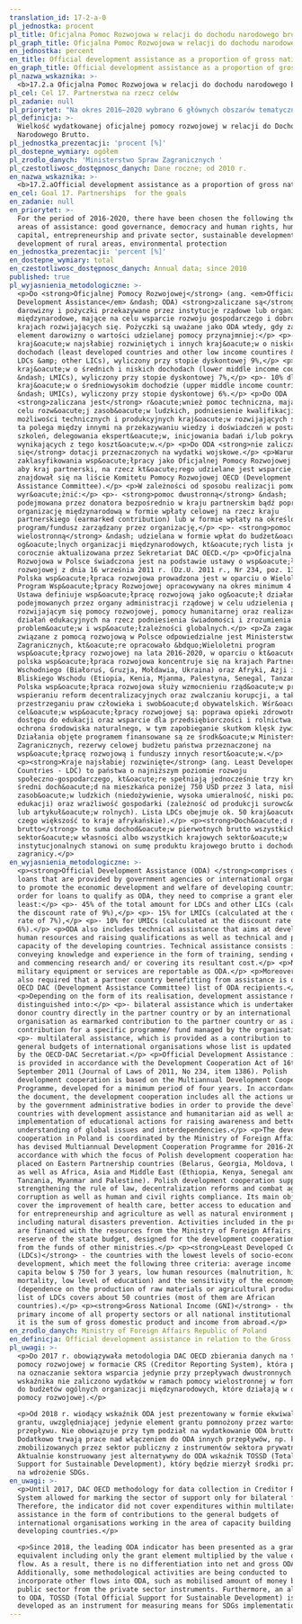 ```yaml
---
translation_id: 17-2-a-0
pl_jednostka: procent
pl_title: Oficjalna Pomoc Rozwojowa w relacji do dochodu narodowego brutto
pl_graph_title: Oficjalna Pomoc Rozwojowa w relacji do dochodu narodowego brutto
en_jednostka: percent
en_title: Official development assistance as a proportion of gross national income 
en_graph_title: Official development assistance as a proportion of gross national income 
pl_nazwa_wskaznika: >-
  <b>17.2.a Oficjalna Pomoc Rozwojowa w relacji do dochodu narodowego brutto</b>
pl_cel: Cel 17. Partnerstwa na rzecz celów
pl_zadanie: null
pl_priorytet: "Na okres 2016–2020 wybrano 6 głównych obszarów tematycznych pomocy: dobre rządzenie, demokracja i\_prawa człowieka, kapitał ludzki, przedsiębiorczość i\_sektor prywatny, zrównoważone rolnictwo i\_rozwój obszarów wiejskich, ochrona środowiska"
pl_definicja: >-
  Wielkość wydatkowanej oficjalnej pomocy rozwojowej w relacji do Dochodu
  Narodowego Brutto.
pl_jednostka_prezentacji: 'procent [%]'
pl_dostepne_wymiary: ogółem
pl_zrodlo_danych: 'Ministerstwo Spraw Zagranicznych '
pl_czestotliwosc_dostępnosc_danych: Dane roczne; od 2010 r.
en_nazwa_wskaznika: >-
  <b>17.2.aOfficial development assistance as a proportion of gross national income</b>
en_cel: Goal 17. Partnerships  for the goals
en_zadanie: null
en_priorytet: >-
  For the period of 2016-2020, there have been chosen the following thematic
  areas of assistance: good governance, democracy and human rights, human
  capital, entrepreneurship and private sector, sustainable development and
  development of rural areas, environmental protection
en_jednostka_prezentacji: 'percent [%]'
en_dostepne_wymiary: total
en_czestotliwosc_dostępnosc_danych: Annual data; since 2010
published: true
pl_wyjasnienia_metodologiczne: >-
  <p>Do <strong>Oficjalnej Pomocy Rozwojowej</strong> (ang. <em>Official
  Development Assistance</em> &ndash; ODA) <strong>zaliczane są</strong>
  darowizny i pożyczki przekazywane przez instytucje rządowe lub organizacje
  międzynarodowe, mające na celu wsparcie rozwoju gospodarczego i dobrobytu w
  krajach rozwijających się. Pożyczki są uważane jako ODA wtedy, gdy zawierają
  element darowizny o wartości udzielanej pomocy przynajmniej:</p> <p>- 45% dla
  kraj&oacute;w najsłabiej rozwiniętych i innych kraj&oacute;w o niskich
  dochodach (least developed countries and other low income countires &ndash;
  LDCs &amp; other LICs), wyliczony przy stopie dyskontowej 9%,</p> <p>- 15% dla
  kraj&oacute;w o średnich i niskich dochodach (lower middle income countries
  &ndash; LMICs), wyliczony przy stopie dyskontowej 7%,</p> <p>- 10% dla
  kraj&oacute;w o średniowysokim dochodzie (upper middle income countries
  &ndash; UMICs), wyliczony przy stopie dyskontowej 6%.</p> <p>Do ODA
  <strong>zaliczana jest</strong> r&oacute;wnież pomoc techniczna, mająca na
  celu rozw&oacute;j zasob&oacute;w ludzkich, podniesienie kwalifikacji oraz
  możliwości technicznych i produkcyjnych kraj&oacute;w rozwijających się. Pomoc
  ta polega między innymi na przekazywaniu wiedzy i doświadczeń w postaci
  szkoleń, delegowania ekspert&oacute;w, inicjowania badań i/lub pokrywania
  wynikających z tego koszt&oacute;w.</p> <p>Do ODA <strong>nie zalicza
  się</strong> dotacji przeznaczonych na wydatki wojskowe.</p> <p>Warunkiem
  zaklasyfikowania wsp&oacute;łpracy jako Oficjalnej Pomocy Rozwojowej jest to,
  aby kraj partnerski, na rzecz kt&oacute;rego udzielane jest wsparcie,
  znajdował się na liście Komitetu Pomocy Rozwojowej OECD (Development
  Assistance Committee).</p> <p>W zależności od sposobu realizacji pomocy możemy
  wyr&oacute;żnić:</p> <p>- <strong>pomoc dwustronną</strong> &ndash;
  podejmowana przez donatora bezpośrednio w kraju partnerskim bądź poprzez
  organizację międzynarodową w formie wpłaty celowej na rzecz kraju
  partnerskiego (earmarked contribution) lub w formie wpłaty na określony
  program/fundusz zarządzany przez organizację,</p> <p>- <strong>pomoc
  wielostronną</strong> &ndash; udzielana w formie wpłat do budżet&oacute;w
  og&oacute;lnych organizacji międzynarodowych, kt&oacute;rych lista jest
  corocznie aktualizowana przez Sekretariat DAC OECD.</p> <p>Oficjalna Pomoc
  Rozwojowa w Polsce świadczona jest na podstawie ustawy o wsp&oacute;łpracy
  rozwojowej z dnia 16 września 2011 r. (Dz.U. 2011 r., Nr 234, poz. 1386).
  Polska wsp&oacute;łpraca rozwojowa prowadzona jest w oparciu o Wieloletni
  Program Wsp&oacute;łpracy Rozwojowej opracowywany na okres minimum 4 lat.
  Ustawa definiuje wsp&oacute;łpracę rozwojową jako og&oacute;ł działań
  podejmowanych przez organy administracji rządowej w celu udzielenia państwom
  rozwijającym się pomocy rozwojowej, pomocy humanitarnej oraz realizację
  działań edukacyjnych na rzecz podniesienia świadomości i zrozumienia
  problem&oacute;w i wsp&oacute;łzależności globalnych.</p> <p>Za zagadnienia
  związane z pomocą rozwojową w Polsce odpowiedzialne jest Ministerstwo Spraw
  Zagranicznych, kt&oacute;re opracowało &bdquo;Wieloletni program
  wsp&oacute;łpracy rozwojowej na lata 2016-2020, w oparciu o kt&oacute;ry
  polska wsp&oacute;łpraca rozwojowa koncentruje się na krajach Partnerstwa
  Wschodniego (Białoruś, Gruzja, Mołdawia, Ukraina) oraz Afryki, Azji i
  Bliskiego Wschodu (Etiopia, Kenia, Mjanma, Palestyna, Senegal, Tanzania).
  Polska wsp&oacute;łpraca rozwojowa służy wzmocnieniu rząd&oacute;w prawa i
  wspieraniu reform decentralizacyjnych oraz zwalczaniu korupcji, a także
  przestrzeganiu praw człowieka i swob&oacute;d obywatelskich. Wśr&oacute;d
  cel&oacute;w wsp&oacute;łpracy rozwojowej są: poprawa opieki zdrowotnej i
  dostępu do edukacji oraz wsparcie dla przedsiębiorczości i rolnictwa, a także
  ochrona środowiska naturalnego, w tym zapobieganie skutkom klęsk żywiołowych.
  Działania objęte programem finansowane są ze środk&oacute;w Ministerstwa Spraw
  Zagranicznych, rezerwy celowej budżetu państwa przeznaczonej na
  wsp&oacute;łpracę rozwojową i funduszy innych resort&oacute;w.</p>
  <p><strong>Kraje najsłabiej rozwinięte</strong> (ang. Least Developed
  Countries - LDC) to państwa o najniższym poziomie rozwoju
  społeczno-gospodarczego, kt&oacute;re spełniają jednocześnie trzy kryteria:
  średni doch&oacute;d na mieszkańca poniżej 750 USD przez 3 lata, niski poziom
  zasob&oacute;w ludzkich (niedożywienie, wysoka umieralność, niski poziom
  edukacji) oraz wrażliwość gospodarki (zależność od produkcji surowc&oacute;w
  lub artykuł&oacute;w rolnych). Lista LDCs obejmuje ok. 50 kraj&oacute;w (z
  czego większość to kraje afrykańskie).</p> <p><strong>Doch&oacute;d narodowy
  brutto</strong> to suma dochod&oacute;w pierwotnych brutto wszystkich
  sektor&oacute;w własności albo wszystkich krajowych sektor&oacute;w
  instytucjonalnych stanowi on sumę produktu krajowego brutto i dochodu z
  zagranicy.</p>
en_wyjasnienia_metodologiczne: >-
  <p><strong>Official Development Assistance (ODA) </strong>comprises grants and
  loans that are provided by government agencies or international organizations
  to promote the economic development and welfare of developing countries. In
  order for loans to qualify as ODA, they need to comprise a grant element of at
  least:</p> <p>- 45% of the total amount for LDCs and other LICs (calculated at
  the discount rate of 9%),</p> <p>- 15% for LMICs (calculated at the discount
  rate of 7%),</p> <p>- 10% for UMICs (calculated at the discount rate of
  6%).</p> <p>ODA also includes technical assistance that aims at developing
  human resources and raising qualifications as well as technical and productive
  capacity of the developing countries. Technical assistance consists in, i. a.,
  conveying knowledge and experience in the form of training, sending experts
  and commencing research and/ or covering its resultant cost.</p> <p>No
  military equipment or services are reportable as ODA.</p> <p>Moreover, it is
  also required that a partner country benefitting from assistance is on the
  OECD DAC (Development Assistance Committee) list of ODA recipients.</p>
  <p>Depending on the form of its realisation, development assistance might be
  distinguished into:</p> <p>- bilateral assistance which is undertaken by the
  donor country directly in the partner country or by an international
  organisation as earmarked contribution to the partner country or as a
  contribution for a specific programme/ fund managed by the organisation,</p>
  <p>- multilateral assistance, which is provided as a contribution to the
  general budgets of international organisations whose list is updated annually
  by the OECD-DAC Secretariat.</p> <p>Official Development Assistance in Poland
  is provided in accordance with the Development Cooperation Act of 16th
  September 2011 (Journal of Laws of 2011, No 234, item 1386). Polish
  development cooperation is based on the Multiannual Development Cooperation
  Programme, developed for a minimum period of four years. In accordance with
  the document, the development cooperation includes all the actions undertaken
  by the government administrative bodies in order to provide the developing
  countries with development assistance and humanitarian aid as well as the
  implementation of educational actions for raising awareness and better
  understanding of global issues and interdependencies.</p> <p>The development
  cooperation in Poland is coordinated by the Ministry of Foreign Affairs that
  has devised Multiannual Development Cooperation Programme for 2016-2020 in
  accordance with which the focus of Polish development cooperation has been
  placed on Eastern Partnership countries (Belarus, Georgia, Moldova, Ukraine)
  as well as Africa, Asia and Middle East (Ethiopia, Kenya, Senegal and
  Tanzania, Myanmar and Palestine). Polish development cooperation supports
  strengthening the rule of law, decentralization reforms and combat against
  corruption as well as human and civil rights compliance. Its main objectives
  cover the improvement of health care, better access to education and support
  for entrepreneurship and agriculture as well as natural environment protection
  including natural disasters prevention. Activities included in the programme
  are financed with the resources from the Ministry of Foreign Affairs, target
  reserve of the state budget, designed for the development cooperation, and
  from the funds of other ministries.</p> <p><strong>Least Developed Countries
  (LDCs)</strong> - the countries with the lowest levels of socio-economic
  development, which meet the following three criteria: average income per
  capita below $ 750 for 3 years, low human resources (malnutrition, high
  mortality, low level of education) and the sensitivity of the economy
  (dependence on the production of raw materials or agricultural products). The
  list of LDCs covers about 50 countries (most of them are African
  countries).</p> <p><strong>Gross National Income (GNI)</strong> - the gross
  primary income of all property sectors or all national institutional sectors
  it is the sum of gross domestic product and income from abroad.</p>
en_zrodlo_danych: Ministry of Foreign Affairs Republic of Poland
en_definicja: Official development assistance in relation to the Gross National Income.
pl_uwagi: >-
  <p>Do 2017 r. obowiązywała metodologia DAC OECD zbierania danych na temat
  pomocy rozwojowej w formacie CRS (Creditor Reporting System), która pozwalała
  na oznaczanie sektora wsparcia jedynie przy przepływach dwustronnych. Do
  wskaźnika nie zaliczono wydatków w ramach pomocy wielostronnej w formie wpłat
  do budżetów ogólnych organizacji międzynarodowych, które działają w obszarze
  pomocy rozwojowej.</p>

  <p>Od 2018 r. wiodący wskaźnik ODA jest prezentowany w formie ekwiwalentu
  grantu, uwzględniającej jedynie element grantu pomnożony przez wartość danego
  przepływu. Nie obowiązuje przy tym podział na wydatkowanie ODA brutto i netto.
  Dodatkowo trwają prace nad włączeniem do ODA innych przepływów, np. kwot
  zmobilizowanych przez sektor publiczny z instrumentów sektora prywatnego.
  Aktualnie konstruowany jest alternatywny do ODA wskaźnik TOSSD (Total Oficial
  Support for Sustainable Development), który będzie mierzył środki przeznaczane
  na wdrożenie SDGs.
en_uwagi: >-
  <p>Until 2017, DAC OECD methodology for data collection in Creditor Reporting
  System allowed for marking the sector of support only for bilateral flows.
  Therefore, the indicator did not cover expenditures within multilateral
  assistance in the form of contributions to the general budgets of
  international organisations working in the area of capacity building in
  developing countries.</p>

  <p>Since 2018, the leading ODA indicator has been presented as a grant
  equivalent including only the grant element multiplied by the value of a given
  flow. As a result, there is no differentiation into net and gross ODA.
  Additionally, some methodological activities are being conducted to
  incorporate other flows into ODA, such as mobilised amount of money by the
  public sector from the private sector instruments. Furthermore, an alternative
  to ODA, TOSSD (Total Official Support for Sustainable Development) is being
  developed as an instrument for measuring means for SDGs implementation.</p>
---
```

